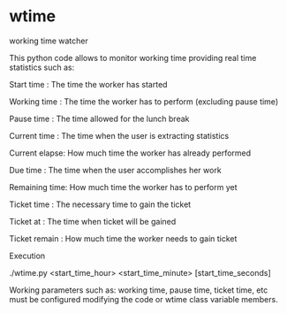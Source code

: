 # wtime
working time watcher

This python code allows to monitor working time providing real time statistics such as:

Start time    : The time the worker has started

Working time  : The time the worker has to perform (excluding pause time)

Pause time    : The time allowed for the lunch break

Current time  : The time when the user is extracting statistics

Current elapse: How much time the worker has already performed

Due time      : The time when the user accomplishes her work

Remaining time: How much time the worker has to perform yet

Ticket time   : The necessary time to gain the ticket

Ticket at     : The time when ticket will be gained

Ticket remain : How much time the worker needs to gain ticket


Execution

./wtime.py <start_time_hour> <start_time_minute> [start_time_seconds]

Working parameters such as: working time, pause time, ticket time, etc must be configured modifying the code or wtime class variable members.


